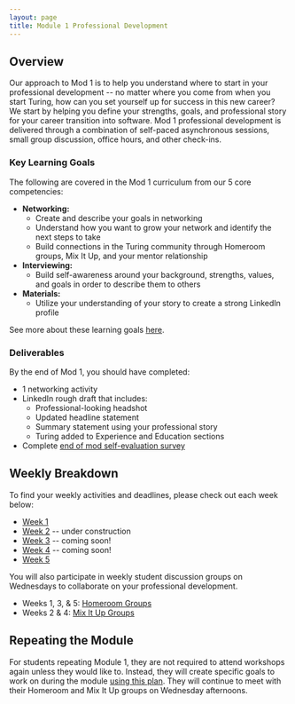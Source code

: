 ```yaml
---
layout: page
title: Module 1 Professional Development
---
```


## Overview
Our approach to Mod 1 is to help you understand where to start in your professional development -- no matter where you come from when you start Turing, how can you set yourself up for success in this new career? We start by helping you define your strengths, goals, and professional story for your career transition into software. Mod 1 professional development is delivered through a combination of self-paced asynchronous sessions, small group discussion, office hours, and other check-ins. 

### Key Learning Goals
The following are covered in the Mod 1 curriculum from our 5 core competencies:

* **Networking:**
    * Create and describe your goals in networking
    * Understand how you want to grow your network and identify the next steps to take
    * Build connections in the Turing community through Homeroom groups, Mix It Up, and your mentor relationship
* **Interviewing:**
    * Build self-awareness around your background, strengths, values, and goals in order to describe them to others
* **Materials:**
    * Utilize your understanding of your story to create a strong LinkedIn profile

See more about these learning goals [here](/module_one/mod1_learning_goals). 

### Deliverables
By the end of Mod 1, you should have completed:

* 1 networking activity
* LinkedIn rough draft that includes:
     * Professional-looking headshot
     * Updated headline statement
     * Summary statement using your professional story
     * Turing added to Experience and Education sections
* Complete [end of mod self-evaluation survey](https://airtable.com/shrogjoSu2mYqqlmR)

## Weekly Breakdown
To find your weekly activities and deadlines, please check out each week below:

* [Week 1](/module_one/mod1_week1)
* [Week 2](/module_one/mod1_week2) -- under construction
* [Week 3](/module_one/mod1_week3) -- coming soon!
* [Week 4](/module_one/mod1_week4) -- coming soon! 
* [Week 5](/module_one/mod1_week5)

You will also participate in weekly student discussion groups on Wednesdays to collaborate on your professional development. 

* Weeks 1, 3, & 5: [Homeroom Groups](/student_discussion_groups/index)
* Weeks 2 & 4: [Mix It Up Groups](/mixed_groups)

## Repeating the Module
For students repeating Module 1, they are not required to attend workshops again unless they would like to. Instead, they will create specific goals to work on during the module [using this plan](/module_one/m1_PD_repeat_plan). They will continue to meet with their Homeroom and Mix It Up groups on Wednesday afternoons. 
